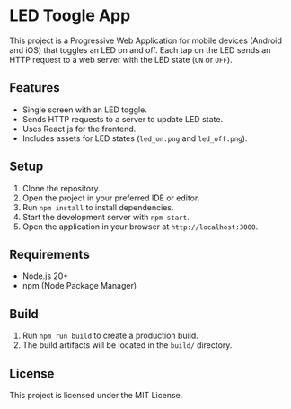 # LED Toogle App

This project is a Progressive Web Application for mobile devices (Android and iOS) that toggles an LED on and off. Each tap on the LED sends an HTTP request to a web server with the LED state (`ON` or `OFF`).

## Features
- Single screen with an LED toggle.
- Sends HTTP requests to a server to update LED state.
- Uses React.js for the frontend.
- Includes assets for LED states (`led_on.png` and `led_off.png`).

## Setup
1. Clone the repository.
2. Open the project in your preferred IDE or editor.
3. Run `npm install` to install dependencies.
4. Start the development server with `npm start`.
5. Open the application in your browser at `http://localhost:3000`.

## Requirements
- Node.js 20+
- npm (Node Package Manager)

## Build
1. Run `npm run build` to create a production build.
2. The build artifacts will be located in the `build/` directory.

## License
This project is licensed under the MIT License.
